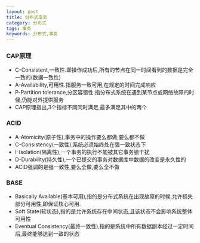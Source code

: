 ```yaml
---
layout: post
title: 分布式事务
category: 分布式
tags: 事务
keywords: 分布式,事务
---
```

### CAP原理
* C-Consistent,一致性.即操作成功后,所有的节点在同一时间看到的数据是完全一致的(数据一致性)
* A-Availability,可用性.指服务一致可用,在规定的时间完成响应
* P-Partition tolerance,分区容错性.指分布式系统在遇到某节点或网络故障的时候,仍能对外提供服务
* CAP原理指出,3个指标不同同时满足,最多满足其中的两个

### ACID
* A-Atomicity(原子性),事务中的操作要么都做,要么都不做
* C-Consistency(一致性),系统必须始终处在强一致状态下
* I-Isolation(隔离性),一个事务的执行不能被其它事务锁干扰
* D-Durability(持久性),一个已提交的事务对数据库中数据的改变是永久性的
* ACID强调的是强一致性,要么全做,要么全不做

### BASE
* Basically Available(基本可用),指的是分布式系统在出现故障的时候,允许损失部分可用性,即保证核心可用.
* Soft State(软状态),指的是允许系统存在中间状态,且该状态不会影响系统整体可用性
* Eventual Consistency(最终一致性),指的是系统中所有数据副本经过一定时间后,最终能够达到一致的状态
